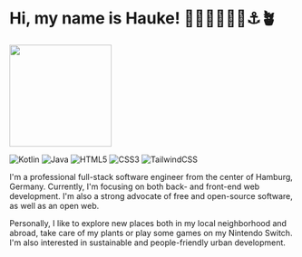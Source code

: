 # Hi, my name is Hauke! 👋🏻👨🏼‍💻🌊⚓️🪴

<a  href="https://github.com/haukesomm">
  <img height="180rem" src="https://github-readme-stats.vercel.app/api/top-langs/?username=haukesomm&theme=swift&layout=compact" />
</a>

![Kotlin](https://img.shields.io/badge/kotlin-%237F52FF.svg?style=for-the-badge&logo=kotlin&logoColor=white) ![Java](https://img.shields.io/badge/java-%23ED8B00.svg?style=for-the-badge&logo=oracle&logoColor=white) ![HTML5](https://img.shields.io/badge/html5-E34F26.svg?style=for-the-badge&logo=html5&logoColor=white) ![CSS3](https://img.shields.io/badge/css3-1572B6.svg?style=for-the-badge&logo=css3&logoColor=white) ![TailwindCSS](https://img.shields.io/badge/tailwindcss-%2338B2AC.svg?style=for-the-badge&logo=tailwind-css&logoColor=white)

I'm a professional full-stack software engineer from the center of Hamburg, Germany. Currently, I'm  focusing on both back- and front-end web development. I'm also a strong advocate of free and open-source software, as well as an open web.

Personally, I like to explore new places both in my local neighborhood and abroad, take care of my plants or play some games on my Nintendo Switch. I'm also interested in sustainable and people-friendly urban development.
